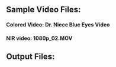 ## Sample Video Files:

#### Colored Video: Dr. Niece Blue Eyes Video
#### NIR video: 1080p_02.MOV

## Output Files:
